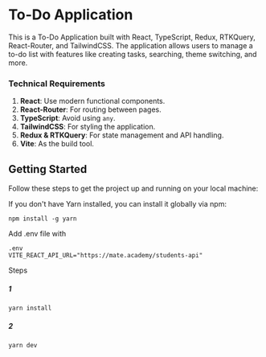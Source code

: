 # To-Do Application

This is a To-Do Application built with React, TypeScript, Redux, RTKQuery, React-Router, and TailwindCSS. The application allows users to manage a to-do list with features like creating tasks, searching, theme switching, and more.


### Technical Requirements

1. **React**: Use modern functional components.
2. **React-Router**: For routing between pages.
3. **TypeScript**: Avoid using `any`.
4. **TailwindCSS**: For styling the application.
5. **Redux & RTKQuery**: For state management and API handling.
6. **Vite**: As the build tool.

## Getting Started

Follow these steps to get the project up and running on your local machine:

If you don't have Yarn installed, you can install it globally via npm:

```
npm install -g yarn
```
Add .env file with
```
.env
VITE_REACT_API_URL="https://mate.academy/students-api"
```
Steps
##### 1
```
yarn install
```
##### 2
```
yarn dev
```

